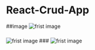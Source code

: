 # React-Crud-App

##image
<image src="React-Crud-App/src/image_of_app/1.PNG" alt="frist image">
  
  ###
<image src="React-Crud-App/src/image_of_app/2.PNG" alt="frist image">  
  ###
<image src="React-Crud-App/src/image_of_app/3.PNG" alt="frist image">  
